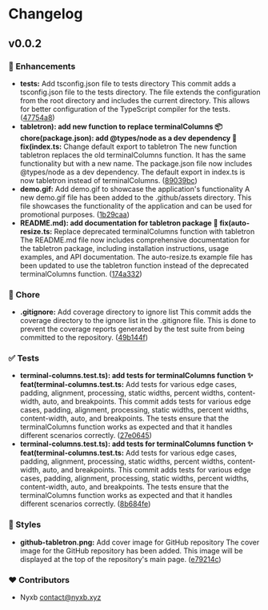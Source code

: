 # Changelog


## v0.0.2


### 🚀 Enhancements

  - **tests:** Add tsconfig.json file to tests directory This commit adds a tsconfig.json file to the tests directory. The file extends the configuration from the root directory and includes the current directory. This allows for better configuration of the TypeScript compiler for the tests. ([47754a8](https://github.com/nyxblabs/tabletron/commit/47754a8))
  - **tabletron): add new function to replace terminalColumns 📦 chore(package.json): add @types/node as a dev dependency 🐛 fix(index.ts:** Change default export to tabletron The new function tabletron replaces the old terminalColumns function. It has the same functionality but with a new name. The package.json file now includes @types/node as a dev dependency. The default export in index.ts is now tabletron instead of terminalColumns. ([89039bc](https://github.com/nyxblabs/tabletron/commit/89039bc))
  - **demo.gif:** Add demo.gif to showcase the application's functionality A new demo.gif file has been added to the .github/assets directory. This file showcases the functionality of the application and can be used for promotional purposes. ([1b29caa](https://github.com/nyxblabs/tabletron/commit/1b29caa))
  - **README.md): add documentation for tabletron package 🐛 fix(auto-resize.ts:** Replace deprecated terminalColumns function with tabletron The README.md file now includes comprehensive documentation for the tabletron package, including installation instructions, usage examples, and API documentation. The auto-resize.ts example file has been updated to use the tabletron function instead of the deprecated terminalColumns function. ([174a332](https://github.com/nyxblabs/tabletron/commit/174a332))

### 🏡 Chore

  - **.gitignore:** Add coverage directory to ignore list This commit adds the coverage directory to the ignore list in the .gitignore file. This is done to prevent the coverage reports generated by the test suite from being committed to the repository. ([49b144f](https://github.com/nyxblabs/tabletron/commit/49b144f))

### ✅ Tests

  - **terminal-columns.test.ts): add tests for terminalColumns function ✨ feat(terminal-columns.test.ts:** Add tests for various edge cases, padding, alignment, processing, static widths, percent widths, content-width, auto, and breakpoints. This commit adds tests for various edge cases, padding, alignment, processing, static widths, percent widths, content-width, auto, and breakpoints. The tests ensure that the terminalColumns function works as expected and that it handles different scenarios correctly. ([27e0645](https://github.com/nyxblabs/tabletron/commit/27e0645))
  - **terminal-columns.test.ts): add tests for terminalColumns function ✨ feat(terminal-columns.test.ts:** Add tests for various edge cases, padding, alignment, processing, static widths, percent widths, content-width, auto, and breakpoints. This commit adds tests for various edge cases, padding, alignment, processing, static widths, percent widths, content-width, auto, and breakpoints. The tests ensure that the terminalColumns function works as expected and that it handles different scenarios correctly. ([8b684fe](https://github.com/nyxblabs/tabletron/commit/8b684fe))

### 🎨 Styles

  - **github-tabletron.png:** Add cover image for GitHub repository The cover image for the GitHub repository has been added. This image will be displayed at the top of the repository's main page. ([e79214c](https://github.com/nyxblabs/tabletron/commit/e79214c))

### ❤️  Contributors

- Nyxb <contact@nyxb.xyz>

